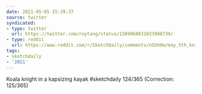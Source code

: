 ```yaml
---
date: 2021-05-05 15:39:37
source: twitter
syndicated:
- type: twitter
  url: https://twitter.com/roytang/status/1389968031023988739/
- type: reddit
  url: https://www.reddit.com/r/SketchDaily/comments/n5bh0m/may_5th_knightly_koala_kicks_knavish_kakapo_kid/gx1e010/
tags:
- sketchdaily
- '2021'
---
```


Koala knight in a kapsizing kayak #sketchdaily 124/365 (Correction: 125/365)